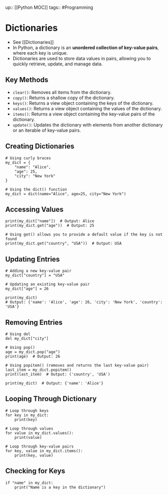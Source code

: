 up:: [[Python MOC]]
tags:: #Programming 
# Dictionaries
- See [[Dictionaries]]
- In Python, a dictionary is an **unordered collection of key-value pairs**, where each key is unique. 
- Dictionaries are used to store data values in pairs, allowing you to quickly retrieve, update, and manage data.
## Key Methods
- `clear()`: Removes all items from the dictionary.
- `copy()`: Returns a shallow copy of the dictionary.
- `keys()`: Returns a view object containing the keys of the dictionary.
- `values()`: Returns a view object containing the values of the dictionary.
- `items()`: Returns a view object containing the key-value pairs of the dictionary.
- `update()`: Updates the dictionary with elements from another dictionary or an iterable of key-value pairs.
## Creating Dictionaries
```
# Using curly braces
my_dict = {
    "name": "Alice",
    "age": 25,
    "city": "New York"
}

# Using the dict() function
my_dict = dict(name="Alice", age=25, city="New York")

```
## Accessing Values
```
print(my_dict["name"])  # Output: Alice
print(my_dict.get("age"))  # Output: 25

# Using get() allows you to provide a default value if the key is not found
print(my_dict.get("country", "USA"))  # Output: USA

```

## Updating Entries
```
# Adding a new key-value pair
my_dict["country"] = "USA"

# Updating an existing key-value pair
my_dict["age"] = 26

print(my_dict)
# Output: {'name': 'Alice', 'age': 26, 'city': 'New York', 'country': 'USA'}

```
## Removing Entries
```
# Using del
del my_dict["city"]

# Using pop()
age = my_dict.pop("age")
print(age)  # Output: 26

# Using popitem() (removes and returns the last key-value pair)
last_item = my_dict.popitem()
print(last_item)  # Output: ('country', 'USA')

print(my_dict)  # Output: {'name': 'Alice'}

```
## Looping Through Dictionary
```
# Loop through keys
for key in my_dict:
    print(key)

# Loop through values
for value in my_dict.values():
    print(value)

# Loop through key-value pairs
for key, value in my_dict.items():
    print(key, value)

```
## Checking for Keys
```
if "name" in my_dict:
    print("Name is a key in the dictionary")
```
